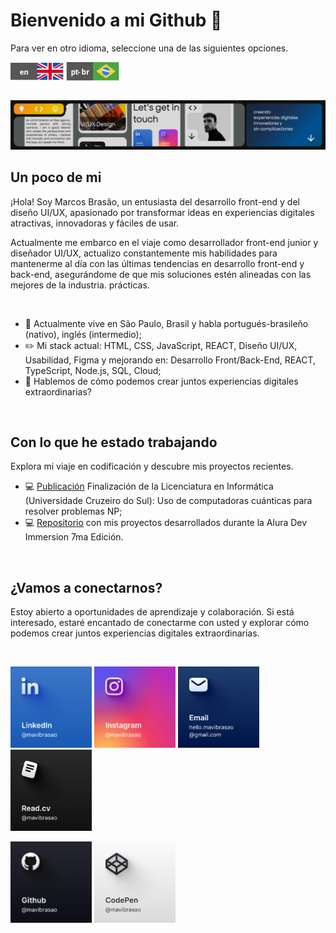 <!--Un poco sobre mi (Inicio)-->
#  Bienvenido a mi Github 👋
<p>Para ver en otro idioma, seleccione una de las siguientes opciones.</p>

<a href="https://github.com/mavibrasao/Mavibrasao/blob/main/README-en.md"><img align="center" src="https://raw.githubusercontent.com/mavibrasao/Mavibrasao/main/icon_langen.svg" alt="https://github.com/mavibrasao/Mavibrasao/blob/main/README-en.md" height="28" width="85"/></a>
<a href="https://github.com/mavibrasao/Mavibrasao/blob/main/README.md"><img align="center" src="https://raw.githubusercontent.com/mavibrasao/Mavibrasao/main/icon_langptbr.svg" alt="https://github.com/mavibrasao/Mavibrasao/blob/main/README.md" height="30" width="85"/></a>

<br>

<img src="https://github.com/mavibrasao/Mavibrasao/blob/main/banner_figmaes.png" alt="https://github.com/mavibrasao/Mavibrasao/blob/main/banner_figmaes.png"/>

<br>

## Un poco de mi
<p>¡Hola! Soy Marcos Brasão, un entusiasta del desarrollo front-end y del diseño UI/UX, apasionado por transformar ideas en experiencias digitales atractivas, innovadoras y fáciles de usar.</p>
<p>Actualmente me embarco en el viaje como desarrollador front-end junior y diseñador UI/UX, actualizo constantemente mis habilidades para mantenerme al día con las últimas tendencias en desarrollo front-end y back-end, asegurándome de que mis soluciones estén alineadas con las mejores de la industria. prácticas.</p>

<br>


<ul>
  <li>📌 Actualmente vive en São Paulo, Brasil y habla portugués-brasileño (nativo), inglés (intermedio);</li>
  <li>✏️ Mi stack actual: HTML, CSS, JavaScript, REACT, Diseño UI/UX, Usabilidad, Figma y mejorando en: Desarrollo Front/Back-End, REACT, TypeScript, Node.js, SQL, Cloud;
</li>
  <li>💬 Hablemos de cómo podemos crear juntos experiencias digitales extraordinarias?</li>
</ul>
<br>
<!--Un poco sobre mi (Fin)-->

<!--Proyectos (Inicio)-->
## Con lo que he estado trabajando
<p>Explora mi viaje en codificación y descubre mis proyectos recientes.</p>
<ul>
  <li>💻 <a href="https://drive.google.com/file/d/1l53yBF8m19qy-iMEZIgn4S2mM-L9KQ1X/view?usp=drive_link">Publicación</a> Finalización de la Licenciatura en Informática (Universidade Cruzeiro do Sul): Uso de computadoras cuánticas para resolver problemas NP;</li>
  <li>💻 <a href="https://github.com/mavibrasao/imersaodevalura-7edicao">Repositorio</a> con mis proyectos desarrollados durante la Alura Dev Immersion 7ma Edición.</li>
</ul>
<br>
<!--Proyectos (Fin)-->

<!--¿Vamos a conectarnos? (Inicio)-->
## ¿Vamos a conectarnos?
<p>Estoy abierto a oportunidades de aprendizaje y colaboración. Si está interesado, estaré encantado de conectarme con usted y explorar cómo podemos crear juntos experiencias digitales extraordinarias.</p>

<br>

<a href="https://www.linkedin.com/in/mavibrasao/"><img src="https://github.com/mavibrasao/Mavibrasao/blob/main/LinkedIn.png" height="130" width="130" alt="https://github.com/mavibrasao/Mavibrasao/blob/main/LinkedIn.png"/></a> <a href="https://www.instagram.com/mavibrasao/"><img src="https://github.com/mavibrasao/Mavibrasao/blob/main/Instagram.png" height="130" width="130" alt="https://github.com/mavibrasao/Mavibrasao/blob/main/Instagram.png"/></a> <a href="mailto:hello.mavibrasao@gmail.com"><img src="https://github.com/mavibrasao/Mavibrasao/blob/main/Email.png" height="130" width="130" alt="https://github.com/mavibrasao/Mavibrasao/blob/main/Email.png"/></a> <a href="https://read.cv/mavibrasao"><img src="https://github.com/mavibrasao/Mavibrasao/blob/main/Read.cv.png" height="130" width="130" alt="https://github.com/mavibrasao/Mavibrasao/blob/main/Read.cv.png"/></a>

<a href="https://github.com/mavibrasao"><img src="https://github.com/mavibrasao/Mavibrasao/blob/main/Github.png" height="130" width="130" alt="https://github.com/mavibrasao/Mavibrasao/blob/main/Github.png"/></a> <a href="https://codepen.io/mavibrasao"><img src="https://github.com/mavibrasao/Mavibrasao/blob/main/CodePen.png" height="130" width="130" alt="https://github.com/mavibrasao/Mavibrasao/blob/main/CodePen.png"/></a>
<!--¿Vamos a conectarnos? (Fin)-->
